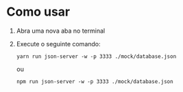 # Como usar

1. Abra uma nova aba no terminal
2. Execute o seguinte comando:

    ```
    yarn run json-server -w -p 3333 ./mock/database.json
    ```
    ou

    ``` 
    npm run json-server -w -p 3333 ./mock/database.json 
    ```